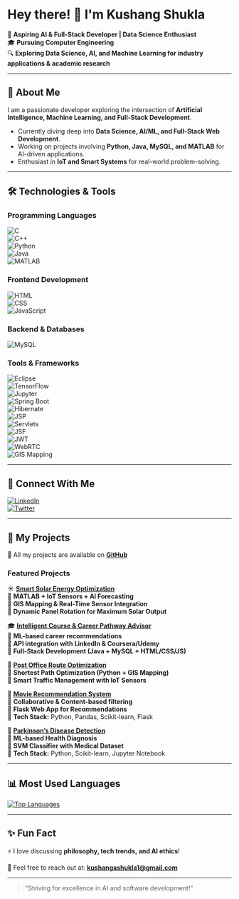 # Hey there! 👋 I'm Kushang Shukla 

🚀 **Aspiring AI & Full-Stack Developer | Data Science Enthusiast**  
🎓 **Pursuing Computer Engineering**  
🔍 **Exploring Data Science, AI, and Machine Learning for industry applications & academic research**  

---

## 🌟 About Me  
I am a passionate developer exploring the intersection of **Artificial Intelligence, Machine Learning, and Full-Stack Development**.  
- Currently diving deep into **Data Science, AI/ML, and Full-Stack Web Development**.  
- Working on projects involving **Python, Java, MySQL, and MATLAB** for AI-driven applications.  
- Enthusiast in **IoT and Smart Systems** for real-world problem-solving.  

---

## 🛠️ Technologies & Tools  
### **Programming Languages**  
![C](https://img.shields.io/badge/C-00599C?style=flat&logo=c&logoColor=white)  
![C++](https://img.shields.io/badge/C++-00599C?style=flat&logo=c%2B%2B&logoColor=white)  
![Python](https://img.shields.io/badge/Python-3776AB?style=flat&logo=python&logoColor=white)  
![Java](https://img.shields.io/badge/Java-ED8B00?style=flat&logo=java&logoColor=white)  
![MATLAB](https://img.shields.io/badge/MATLAB-0076A8?style=flat&logo=mathworks&logoColor=white)  

### **Frontend Development**  
![HTML](https://img.shields.io/badge/HTML5-E34F26?style=flat&logo=html5&logoColor=white)  
![CSS](https://img.shields.io/badge/CSS3-1572B6?style=flat&logo=css3&logoColor=white)  
![JavaScript](https://img.shields.io/badge/JavaScript-F7DF1E?style=flat&logo=javascript&logoColor=black)  

### **Backend & Databases**  
![MySQL](https://img.shields.io/badge/MySQL-4479A1?style=flat&logo=mysql&logoColor=white)  

### **Tools & Frameworks**  
![Eclipse](https://img.shields.io/badge/Eclipse-2C2255?style=flat&logo=eclipse&logoColor=white)  
![TensorFlow](https://img.shields.io/badge/TensorFlow-FF6F00?style=flat&logo=tensorflow&logoColor=white)  
![Jupyter](https://img.shields.io/badge/Jupyter-F37626?style=flat&logo=jupyter&logoColor=white)  
![Spring Boot](https://img.shields.io/badge/Spring_Boot-6DB33F?style=flat&logo=spring-boot&logoColor=white)  
![Hibernate](https://img.shields.io/badge/Hibernate-59666C?style=flat&logo=hibernate&logoColor=white)  
![JSP](https://img.shields.io/badge/JSP-FF7800?style=flat)  
![Servlets](https://img.shields.io/badge/Servlets-4B0082?style=flat)  
![JSF](https://img.shields.io/badge/JSF-008CBA?style=flat)  
![JWT](https://img.shields.io/badge/JWT-000000?style=flat&logo=json-web-tokens&logoColor=white)  
![WebRTC](https://img.shields.io/badge/WebRTC-0088CC?style=flat&logo=webrtc&logoColor=white)  
![GIS Mapping](https://img.shields.io/badge/GIS-1E90FF?style=flat)  

---

## 🔗 Connect With Me  
[![LinkedIn](https://img.shields.io/badge/LinkedIn-0077B5?style=flat&logo=linkedin&logoColor=white)](https://www.linkedin.com/in/kushang-shukla-78570926b/?trk=opento_sprofile_details)  
[![Twitter](https://img.shields.io/badge/Twitter-1DA1F2?style=flat&logo=twitter&logoColor=white)](https://x.com/KushangShukla)  

---

## 📂 My Projects  
📌 All my projects are available on **[GitHub](https://github.com/KushangShukla)**  

### **Featured Projects**    
☀️ **[Smart Solar Energy Optimization](https://github.com/KushangShukla/OptimizingSolarPanelPlacement)**  
🔹 **MATLAB + IoT Sensors + AI Forecasting**  
🔹 **GIS Mapping & Real-Time Sensor Integration**  
🔹 **Dynamic Panel Rotation for Maximum Solar Output**  

🎓 **[Intelligent Course & Career Pathway Advisor](https://github.com/KushangShukla/FutureForge)**  
🔹 **ML-based career recommendations**  
🔹 **API integration with LinkedIn & Coursera/Udemy**  
🔹 **Full-Stack Development (Java + MySQL + HTML/CSS/JS)**  

📍 **[Post Office Route Optimization](https://github.com/KushangShukla/PostOfficeRouteOptimization)**  
🔹 **Shortest Path Optimization (Python + GIS Mapping)**  
🔹 **Smart Traffic Management with IoT Sensors** 

🎥 **[Movie Recommendation System](https://github.com/KushangShukla/MovieRecommendationSystem)**  
🔹 **Collaborative & Content-based filtering**  
🔹 **Flask Web App for Recommendations**  
🔹 **Tech Stack:** Python, Pandas, Scikit-learn, Flask  

🧠 **[Parkinson’s Disease Detection](https://github.com/KushangShukla/DetectionofParkinsonDisease)**  
🔹 **ML-based Health Diagnosis**  
🔹 **SVM Classifier with Medical Dataset**  
🔹 **Tech Stack:** Python, Scikit-learn, Jupyter Notebook  
 

<!--🎥 **[Movie Recommendation System](https://github.com/KushangShukla/MovieRecommendationSystem)** 
🔹 **Collaborative & Content-based filtering**
🔹 **Flask Web App for Recommendations**
🔹 **Tech Stack: Python, Pandas, Scikit-learn, Flask**

🧠 **[Parkinson’s Disease Detection](https://github.com/KushangShukla/DetectionofParkinsonDisease)**
🔹 **ML-based Health Diagnosis**
🔹 **SVM Classifier with Medical Dataset**
🔹 **Tech Stack: Python, Scikit-learn, Jupyter Notebook**

<!--📊 **[Data Science & AI Models]()**  
🔹 Various ML models and algorithms  
🔹 Jupyter Notebook implementations  -->

<!--📡 **[IoT & Sensors for Smart Systems](https://github.com/YOUR_GITHUB_USERNAME/iot-projects)**  
🔹 IoT-based solutions for automation  -->

---

## 📊 Most Used Languages
[![Top Languages](https://github-readme-stats.vercel.app/api/top-langs/?username=KushangShukla&layout=compact&theme=radical&langs_count=10)](https://github.com/KushangShukla)

---

## ✨ Fun Fact  
⚡ I love discussing **philosophy, tech trends, and AI ethics**!  

📩 Feel free to reach out at: **kushangashukla1@gmail.com**  

---

> "Striving for excellence in AI and software development!"


<!--
**KushangShukla/KushangShukla** is a ✨ _special_ ✨ repository because its `README.md` (this file) appears on your GitHub profile.

Here are some ideas to get you started:

- 🔭 I’m currently working on ...
- 🌱 I’m currently learning ...
- 👯 I’m looking to collaborate on ...
- 🤔 I’m looking for help with ...
- 💬 Ask me about ...
- 📫 How to reach me: ...
- 😄 Pronouns: ...
- ⚡ Fun fact: ...
-->
